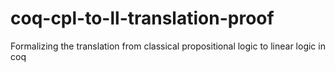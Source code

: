 # coq-cpl-to-ll-translation-proof
 Formalizing the translation from classical propositional logic to linear logic in coq
